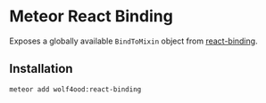# Meteor React Binding

Exposes a globally available `BindToMixin` object from [react-binding](https://github.com/rsamec/react-binding).


## Installation

    meteor add wolf4ood:react-binding


